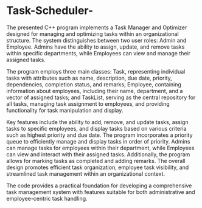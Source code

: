# Task-Scheduler-
The presented C++ program implements a Task Manager and Optimizer designed for managing and optimizing tasks within an organizational structure. The system distinguishes between two user roles: Admin and Employee. Admins have the ability to assign, update, and remove tasks within specific departments, while Employees can view and manage their assigned tasks.

The program employs three main classes: Task, representing individual tasks with attributes such as name, description, due date, priority, dependencies, completion status, and remarks; Employee, containing information about employees, including their name, department, and a vector of assigned tasks; and TaskList, serving as the central repository for all tasks, managing task assignment to employees, and providing functionality for task manipulation and display.

Key features include the ability to add, remove, and update tasks, assign tasks to specific employees, and display tasks based on various criteria such as highest priority and due date. The program incorporates a priority queue to efficiently manage and display tasks in order of priority. Admins can manage tasks for employees within their department, while Employees can view and interact with their assigned tasks. Additionally, the program allows for marking tasks as completed and adding remarks. The overall design promotes efficient task organization, employee task visibility, and streamlined task management within an organizational context.

The code provides a practical foundation for developing a comprehensive task management system with features suitable for both administrative and employee-centric task handling.
